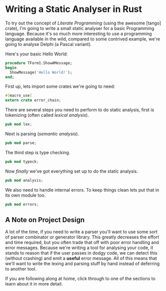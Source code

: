 # Writing a Static Analyser in Rust

To try out the concept of *Literate Programming* (using the awesome [tango] 
crate), I'm going to write a small static analyser for a basic Programming 
language. Because it's so much more interesting to use a programming language
available in the wild, compared to some contrived example, we're going to 
analyse Delphi (a Pascal variant).

Here's your basic Hello World:

```pascal
procedure TForm1.ShowAMessage;
begin
  ShowMessage('Hello World!');
end;
```

First up, lets import some crates we're going to need:

```rust
#[macro_use]
extern crate error_chain;
```

There are several steps you need to perform to do static analysis, first is 
tokenizing (often called *lexical analysis*).

```rust
pub mod lex;
```

Next is parsing (*semantic analysis*).

```rust
pub mod parse;
```

The third step is type checking.

```rust
pub mod typeck;
```

Now *finally* we've got everything set up to do the static analysis.

```rust
pub mod analysis;
```

We also need to handle internal errors. To keep things clean lets put that in
its own module too.

```rust
pub mod errors;
```


## A Note on Project Design

A lot of the time, if you need to write a parser you'll want to use some sort
of parser combinator or generator library. This greatly decreases the effort
and time required, but you often trade that off with poor error handling and
error messages. Because we're writing a tool for analysing your code, it stands
to reason that if the user passes in dodgy code, we can detect this (without
crashing) and emit a **useful** error message. All of this means that we'll
want to write the lexing and parsing stuff by hand instead of deferring to 
another tool.

If you are following along at home, click through to one of the sections to 
learn about it in more detail.